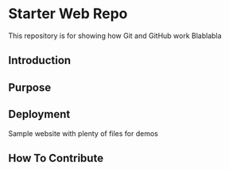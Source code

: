 # Starter Web Repo

This repository is for showing how Git and GitHub work
Blablabla

## Introduction

## Purpose

## Deployment

Sample website with plenty of files for demos

## How To Contribute